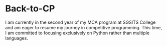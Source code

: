 # Back-to-CP
I am currently in the second year of my MCA program at SGSITS College and am eager to resume my journey in competitive programming. This time, I am committed to focusing exclusively on Python rather than multiple languages.
